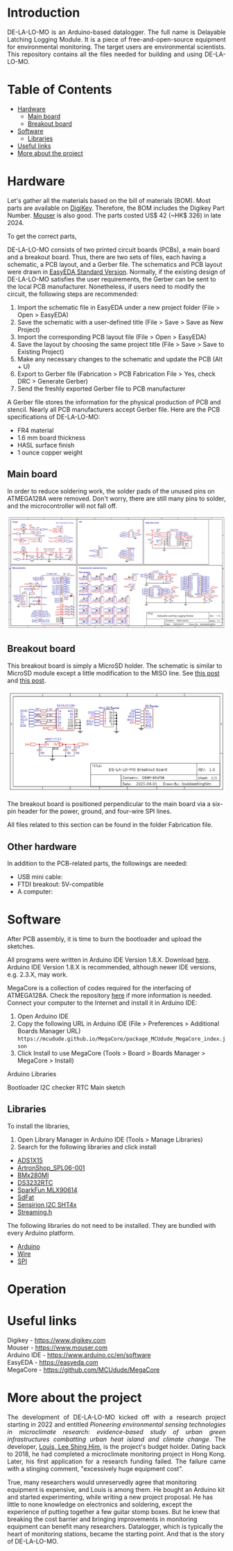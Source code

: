 # Introduction

<p align="justify"> DE-LA-LO-MO is an Arduino-based datalogger. The full name is Delayable Latching Logging Module. It is a piece of free-and-open-source equipment for environmental monitoring. The target users are environmental scientists. This repository contains all the files needed for building and using DE-LA-LO-MO. </p>

# Table of Contents
- <a href = "https://github.com/louisleeshinghim/delalomo#hardware"> Hardware</a> <br/>
  - <a href = "https://github.com/louisleeshinghim/delalomo#main-board"> Main board</a> <br/>
  - <a href = "https://github.com/louisleeshinghim/delalomo#breakout-board"> Breakout board</a> <br/>
- <a href = "https://github.com/louisleeshinghim/delalomo#software"> Software</a> <br/>
  - <a href = "https://github.com/louisleeshinghim/delalomo#libraries"> Libraries</a> <br/>
- <a href = "https://github.com/louisleeshinghim/delalomo#useful-links"> Useful links</a> <br/>
- <a href = "https://github.com/louisleeshinghim/delalomo#more-about-the-project"> More about the project</a> <br/>

# Hardware 

Let's gather all the materials based on the bill of materials (BOM). Most parts are available on <a href = "https://www.digikey.com/"> DigiKey</a>. Therefore, the BOM includes the Digikey Part Number. <a href = "https://www.mouser.com/"> Mouser</a> is also good. The parts costed US$ 42 (~HK$ 326) in late 2024. 

To get the correct parts, 

DE-LA-LO-MO consists of two printed circuit boards (PCBs), a main board and a breakout board. Thus, there are two sets of files, each having a schematic, a PCB layout, and a Gerber file. The schematics and PCB layout were drawn in <a href = "https://easyeda.com"> EasyEDA Standard Version</a>. Normally, if the existing design of DE-LA-LO-MO satisfies the user requirements, the Gerber can be sent to the local PCB manufacturer. Nonetheless, if users need to modify the circuit, the following steps are recommended: 
1. Import the schematic file in EasyEDA under a new project folder (File > Open > EasyEDA)
2. Save the schematic with a user-defined title (File > Save > Save as New Project)
3. Import the corresponding PCB layout file (File > Open > EasyEDA)
4. Save the layout by choosing the same project title (File > Save > Save to Existing Project)
5. Make any necessary changes to the schematic and update the PCB (Alt + U)
6. Export to Gerber file (Fabrication > PCB Fabrication File > Yes, check DRC > Generate Gerber)
7. Send the freshly exported Gerber file to PCB manufacturer

A Gerber file stores the information for the physical production of PCB and stencil. Nearly all PCB manufacturers accept Gerber file. Here are the PCB specifications of DE-LA-LO-MO:
- FR4 material
- 1.6 mm board thickness
- HASL surface finish
- 1 ounce copper weight

## Main board

In order to reduce soldering work, the solder pads of the unused pins on ATMEGA128A were removed. Don't worry, there are still many pins to solder, and the microcontroller will not fall off. 

![Alt text](https://github.com/louisleeshinghim/delalomo/blob/main/Fabrication%20files/schematic_delalomo.png?raw=true "Title")

## Breakout board

This breakout board is simply a MicroSD holder. The schematic is similar to MicroSD module except a little modification to the MISO line. See <a href = "https://forum.arduino.cc/t/arduino-nano-enc28j60-and-sd-card-reader/1000054/5"> this post</a> and <a href = "https://forum.arduino.cc/t/solved-sd-card-randomly-stops-working/330205"> this post</a>.

![Alt text](https://github.com/louisleeshinghim/delalomo/blob/main/Fabrication%20files/schematic_delalomo_breakout.png?raw=true "Title")

The breakout board is positioned perpendicular to the main board via a six-pin header for the power, ground, and four-wire SPI lines.

All files related to this section can be found in the folder Fabrication file.

## Other hardware

In addition to the PCB-related parts, the followings are needed:
- USB mini cable:
- FTDI breakout: 5V-compatible
- A computer:

# Software 

After PCB assembly, it is time to burn the bootloader and upload the sketches.

All programs were written in Arduino IDE Version 1.8.X. Download <a href = "https://www.arduino.cc/en/software"> here</a>. Arduino IDE Version 1.8.X is recommended, although newer IDE versions, e.g. 2.3.X, may work.

MegaCore is a collection of codes required for the interfacing of ATMEGA128A. Check the repository <a href = "https://github.com/MCUdude/MegaCore"> here</a> if more information is needed. Connect your computer to the Internet and install it in Arduino IDE:
1. Open Arduino IDE 
2. Copy the following URL in Arduino IDE (File > Preferences > Additional Boards Manager URL)
```https://mcudude.github.io/MegaCore/package_MCUdude_MegaCore_index.json```
3. Click Install to use MegaCore (Tools > Board > Boards Manager > MegaCore > Install)


Arduino Libraries

Bootloader
I2C checker
RTC
Main sketch

## Libraries

To install the libraries, 
1. Open Library Manager in Arduino IDE (Tools > Manage Libraries)
2. Search for the following libraries and click install
- <a href = "https://github.com/RobTillaart/ADS1X15"> ADS1X15</a> </br>
- <a href = "https://github.com/ArtronShop/ArtronShop_SPL06-001"> ArtronShop_SPL06-001</a> </br>
- <a href = "https://github.com/christandlg/BMx280MI"> BMx280MI</a> </br>
- <a href = "https://github.com/JChristensen/DS3232RTC"> DS3232RTC</a> </br>
- <a href = "https://github.com/sparkfun/SparkFun_MLX90614_Arduino_Library"> SparkFun MLX90614</a> </br>
- <a href = "https://github.com/greiman/SdFat"> SdFat</a> </br>
- <a href = "https://github.com/Sensirion/arduino-i2c-sht4x"> Sensirion I2C SHT4x</a> </br>
- <a href = "https://github.com/janelia-arduino/Streaming"> Streaming.h</a> </br>

The following libraries do not need to be installed. They are bundled with every Arduino platform.
- <a href = "https://github.com/arduino/ArduinoCore-avr/blob/master/cores/arduino/Arduino.h"> Arduino</a> </br>
- <a href = "https://docs.arduino.cc/language-reference/en/functions/communication/wire/"> Wire</a> </br>
- <a href = "https://docs.arduino.cc/language-reference/en/functions/communication/SPI/"> SPI</a> </br>


# Operation


# Useful links

Digikey - https://www.digikey.com </br>
Mouser - https://www.mouser.com </br>
Arduino IDE - https://www.arduino.cc/en/software </br>
EasyEDA - https://easyeda.com </br>
MegaCore - https://github.com/MCUdude/MegaCore </br>

# More about the project

<p align="justify"> The development of DE-LA-LO-MO kicked off with a research project starting in 2022 and entitled <i>Pioneering environmental sensing technologies in microclimate research: evidence-based study of urban green infrastructures combatting urban heat island and climate change</i>. The developer, <a href = "https://orcid.org/0000-0001-7358-7875"> Louis, Lee Shing Him</a>, is the project's budget holder. Dating back to 2018, he had completed a microclimate monitoring project in Hong Kong. Later, his first application for a research funding failed. The failure came with a stinging comment, "excessively huge equipment cost". </p>

True, many researchers would unreservedly agree that monitoring equipment is expensive, and Louis is among them. He bought an Arduino kit and started experimenting, while writing a new project proposal. He has little to none knowledge on electronics and soldering, except the experience of putting together a few guitar stomp boxes. But he knew that breaking the cost barrier and bringing improvements in monitoring equipment can benefit many researchers. Datalogger, which is typically the heart of monitoring stations, became the starting point. And that is the story of DE-LA-LO-MO.
